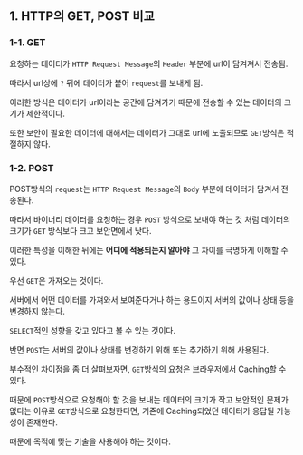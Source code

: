 ## 1. HTTP의 GET, POST 비교

### 1-1. GET

요청하는 데이터가 `HTTP Request Message`의 `Header` 부분에 url이 담겨져서 전송됨.

따라서 url상에 `?` 뒤에 데이터가 붙어 `request`를 보내게 됨.

이러한 방식은 데이터가 url이라는 공간에 담겨가기 때문에 전송할 수 있는 데이터의 크기가 제한적이다.

또한 보안이 필요한 데이터에 대해서는 데이터가 그대로 url에 노출되므로 `GET`방식은 적절하지 않다.

### 1-2. POST

POST방식의 `request`는 `HTTP Request Message`의 `Body` 부분에 데이터가 담겨서 전송된다.

따라서 바이너리 데이터를 요청하는 경우 `POST` 방식으로 보내야 하는 것 처럼 데이터의 크기가 `GET` 방식보다 크고 보안면에서 낫다.

이러한 특성을 이해한 뒤에는 **어디에 적용되는지 알아야** 그 차이를 극명하게 이해할 수 있다.

우선 `GET`은 가져오는 것이다.

서버에서 어떤 데이터를 가져와서 보여준다거나 하는 용도이지 서버의 값이나 상태 등을 변경하지 않는다.

`SELECT`적인 성향을 갖고 있다고 볼 수 있는 것이다.

반면 `POST`는 서버의 값이나 상태를 변경하기 위해 또는 추가하기 위해 사용된다.

부수적인 차이점을 좀 더 살펴보자면,
`GET`방식의 요청은 브라우저에서 Caching할 수 있다.

때문에 `POST`방식으로 요청해야 할 것을 보내는 데이터의 크기가 작고 보안적인 문제가 없다는 이유로 `GET`방식으로 요청한다면, 기존에 Caching되었던 데이터가 응답될 가능성이 존재한다.

때문에 목적에 맞는 기술을 사용해야 하는 것이다.